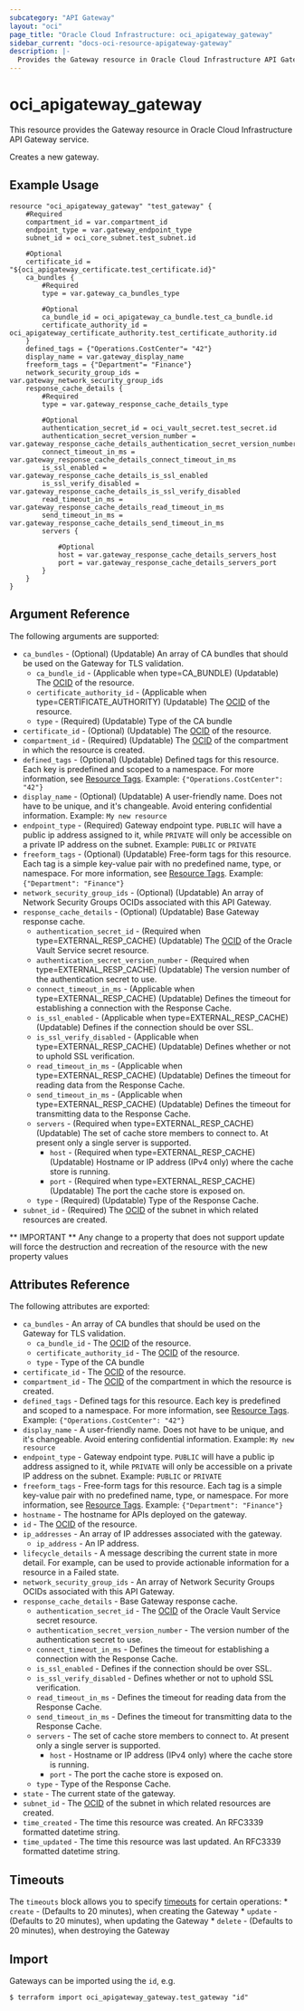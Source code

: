```yaml
---
subcategory: "API Gateway"
layout: "oci"
page_title: "Oracle Cloud Infrastructure: oci_apigateway_gateway"
sidebar_current: "docs-oci-resource-apigateway-gateway"
description: |-
  Provides the Gateway resource in Oracle Cloud Infrastructure API Gateway service
---
```


# oci_apigateway_gateway
This resource provides the Gateway resource in Oracle Cloud Infrastructure API Gateway service.

Creates a new gateway.


## Example Usage

```hcl
resource "oci_apigateway_gateway" "test_gateway" {
	#Required
	compartment_id = var.compartment_id
	endpoint_type = var.gateway_endpoint_type
	subnet_id = oci_core_subnet.test_subnet.id

	#Optional
	certificate_id = "${oci_apigateway_certificate.test_certificate.id}"
	ca_bundles {
		#Required
		type = var.gateway_ca_bundles_type

		#Optional
		ca_bundle_id = oci_apigateway_ca_bundle.test_ca_bundle.id
		certificate_authority_id = oci_apigateway_certificate_authority.test_certificate_authority.id
	}
	defined_tags = {"Operations.CostCenter"= "42"}
	display_name = var.gateway_display_name
	freeform_tags = {"Department"= "Finance"}
	network_security_group_ids = var.gateway_network_security_group_ids
	response_cache_details {
		#Required
		type = var.gateway_response_cache_details_type

		#Optional
		authentication_secret_id = oci_vault_secret.test_secret.id
		authentication_secret_version_number = var.gateway_response_cache_details_authentication_secret_version_number
		connect_timeout_in_ms = var.gateway_response_cache_details_connect_timeout_in_ms
		is_ssl_enabled = var.gateway_response_cache_details_is_ssl_enabled
		is_ssl_verify_disabled = var.gateway_response_cache_details_is_ssl_verify_disabled
		read_timeout_in_ms = var.gateway_response_cache_details_read_timeout_in_ms
		send_timeout_in_ms = var.gateway_response_cache_details_send_timeout_in_ms
		servers {

			#Optional
			host = var.gateway_response_cache_details_servers_host
			port = var.gateway_response_cache_details_servers_port
		}
	}
}
```

## Argument Reference

The following arguments are supported:

* `ca_bundles` - (Optional) (Updatable) An array of CA bundles that should be used on the Gateway for TLS validation.
	* `ca_bundle_id` - (Applicable when type=CA_BUNDLE) (Updatable) The [OCID](https://docs.cloud.oracle.com/iaas/Content/General/Concepts/identifiers.htm) of the resource. 
	* `certificate_authority_id` - (Applicable when type=CERTIFICATE_AUTHORITY) (Updatable) The [OCID](https://docs.cloud.oracle.com/iaas/Content/General/Concepts/identifiers.htm) of the resource. 
	* `type` - (Required) (Updatable) Type of the CA bundle
* `certificate_id` - (Optional) (Updatable) The [OCID](https://docs.cloud.oracle.com/iaas/Content/General/Concepts/identifiers.htm) of the resource. 
* `compartment_id` - (Required) (Updatable) The [OCID](https://docs.cloud.oracle.com/iaas/Content/General/Concepts/identifiers.htm) of the compartment in which the resource is created. 
* `defined_tags` - (Optional) (Updatable) Defined tags for this resource. Each key is predefined and scoped to a namespace. For more information, see [Resource Tags](https://docs.cloud.oracle.com/iaas/Content/General/Concepts/resourcetags.htm).  Example: `{"Operations.CostCenter": "42"}` 
* `display_name` - (Optional) (Updatable) A user-friendly name. Does not have to be unique, and it's changeable. Avoid entering confidential information.  Example: `My new resource` 
* `endpoint_type` - (Required) Gateway endpoint type. `PUBLIC` will have a public ip address assigned to it, while `PRIVATE` will only be accessible on a private IP address on the subnet.  Example: `PUBLIC` or `PRIVATE` 
* `freeform_tags` - (Optional) (Updatable) Free-form tags for this resource. Each tag is a simple key-value pair with no predefined name, type, or namespace. For more information, see [Resource Tags](https://docs.cloud.oracle.com/iaas/Content/General/Concepts/resourcetags.htm).  Example: `{"Department": "Finance"}` 
* `network_security_group_ids` - (Optional) (Updatable) An array of Network Security Groups OCIDs associated with this API Gateway. 
* `response_cache_details` - (Optional) (Updatable) Base Gateway response cache. 
	* `authentication_secret_id` - (Required when type=EXTERNAL_RESP_CACHE) (Updatable) The [OCID](https://docs.cloud.oracle.com/iaas/Content/General/Concepts/identifiers.htm) of the Oracle Vault Service secret resource. 
	* `authentication_secret_version_number` - (Required when type=EXTERNAL_RESP_CACHE) (Updatable) The version number of the authentication secret to use. 
	* `connect_timeout_in_ms` - (Applicable when type=EXTERNAL_RESP_CACHE) (Updatable) Defines the timeout for establishing a connection with the Response Cache. 
	* `is_ssl_enabled` - (Applicable when type=EXTERNAL_RESP_CACHE) (Updatable) Defines if the connection should be over SSL. 
	* `is_ssl_verify_disabled` - (Applicable when type=EXTERNAL_RESP_CACHE) (Updatable) Defines whether or not to uphold SSL verification. 
	* `read_timeout_in_ms` - (Applicable when type=EXTERNAL_RESP_CACHE) (Updatable) Defines the timeout for reading data from the Response Cache. 
	* `send_timeout_in_ms` - (Applicable when type=EXTERNAL_RESP_CACHE) (Updatable) Defines the timeout for transmitting data to the Response Cache. 
	* `servers` - (Required when type=EXTERNAL_RESP_CACHE) (Updatable) The set of cache store members to connect to. At present only a single server is supported. 
		* `host` - (Required when type=EXTERNAL_RESP_CACHE) (Updatable) Hostname or IP address (IPv4 only) where the cache store is running.
		* `port` - (Required when type=EXTERNAL_RESP_CACHE) (Updatable) The port the cache store is exposed on.
	* `type` - (Required) (Updatable) Type of the Response Cache.
* `subnet_id` - (Required) The [OCID](https://docs.cloud.oracle.com/iaas/Content/General/Concepts/identifiers.htm) of the subnet in which related resources are created. 


** IMPORTANT **
Any change to a property that does not support update will force the destruction and recreation of the resource with the new property values

## Attributes Reference

The following attributes are exported:

* `ca_bundles` - An array of CA bundles that should be used on the Gateway for TLS validation.
	* `ca_bundle_id` - The [OCID](https://docs.cloud.oracle.com/iaas/Content/General/Concepts/identifiers.htm) of the resource. 
	* `certificate_authority_id` - The [OCID](https://docs.cloud.oracle.com/iaas/Content/General/Concepts/identifiers.htm) of the resource. 
	* `type` - Type of the CA bundle
* `certificate_id` - The [OCID](https://docs.cloud.oracle.com/iaas/Content/General/Concepts/identifiers.htm) of the resource. 
* `compartment_id` - The [OCID](https://docs.cloud.oracle.com/iaas/Content/General/Concepts/identifiers.htm) of the compartment in which the resource is created. 
* `defined_tags` - Defined tags for this resource. Each key is predefined and scoped to a namespace. For more information, see [Resource Tags](https://docs.cloud.oracle.com/iaas/Content/General/Concepts/resourcetags.htm).  Example: `{"Operations.CostCenter": "42"}` 
* `display_name` - A user-friendly name. Does not have to be unique, and it's changeable. Avoid entering confidential information.  Example: `My new resource` 
* `endpoint_type` - Gateway endpoint type. `PUBLIC` will have a public ip address assigned to it, while `PRIVATE` will only be accessible on a private IP address on the subnet.  Example: `PUBLIC` or `PRIVATE` 
* `freeform_tags` - Free-form tags for this resource. Each tag is a simple key-value pair with no predefined name, type, or namespace. For more information, see [Resource Tags](https://docs.cloud.oracle.com/iaas/Content/General/Concepts/resourcetags.htm).  Example: `{"Department": "Finance"}` 
* `hostname` - The hostname for APIs deployed on the gateway.
* `id` - The [OCID](https://docs.cloud.oracle.com/iaas/Content/General/Concepts/identifiers.htm) of the resource. 
* `ip_addresses` - An array of IP addresses associated with the gateway.
	* `ip_address` - An IP address.
* `lifecycle_details` - A message describing the current state in more detail. For example, can be used to provide actionable information for a resource in a Failed state. 
* `network_security_group_ids` - An array of Network Security Groups OCIDs associated with this API Gateway. 
* `response_cache_details` - Base Gateway response cache. 
	* `authentication_secret_id` - The [OCID](https://docs.cloud.oracle.com/iaas/Content/General/Concepts/identifiers.htm) of the Oracle Vault Service secret resource. 
	* `authentication_secret_version_number` - The version number of the authentication secret to use. 
	* `connect_timeout_in_ms` - Defines the timeout for establishing a connection with the Response Cache. 
	* `is_ssl_enabled` - Defines if the connection should be over SSL. 
	* `is_ssl_verify_disabled` - Defines whether or not to uphold SSL verification. 
	* `read_timeout_in_ms` - Defines the timeout for reading data from the Response Cache. 
	* `send_timeout_in_ms` - Defines the timeout for transmitting data to the Response Cache. 
	* `servers` - The set of cache store members to connect to. At present only a single server is supported. 
		* `host` - Hostname or IP address (IPv4 only) where the cache store is running.
		* `port` - The port the cache store is exposed on.
	* `type` - Type of the Response Cache.
* `state` - The current state of the gateway.
* `subnet_id` - The [OCID](https://docs.cloud.oracle.com/iaas/Content/General/Concepts/identifiers.htm) of the subnet in which related resources are created. 
* `time_created` - The time this resource was created. An RFC3339 formatted datetime string.
* `time_updated` - The time this resource was last updated. An RFC3339 formatted datetime string.

## Timeouts

The `timeouts` block allows you to specify [timeouts](https://registry.terraform.io/providers/hashicorp/oci/latest/docs/guides/changing_timeouts) for certain operations:
	* `create` - (Defaults to 20 minutes), when creating the Gateway
	* `update` - (Defaults to 20 minutes), when updating the Gateway
	* `delete` - (Defaults to 20 minutes), when destroying the Gateway


## Import

Gateways can be imported using the `id`, e.g.

```
$ terraform import oci_apigateway_gateway.test_gateway "id"
```

